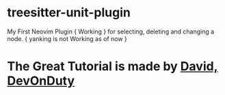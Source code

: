 # treesitter-unit-plugin

My First Neovim Plugin { Working } for selecting, deleting and changing a node.
{ yanking is not Working as of now }


# The Great Tutorial is made by [David, DevOnDuty](https://youtu.be/dPQfsASHNkg)
